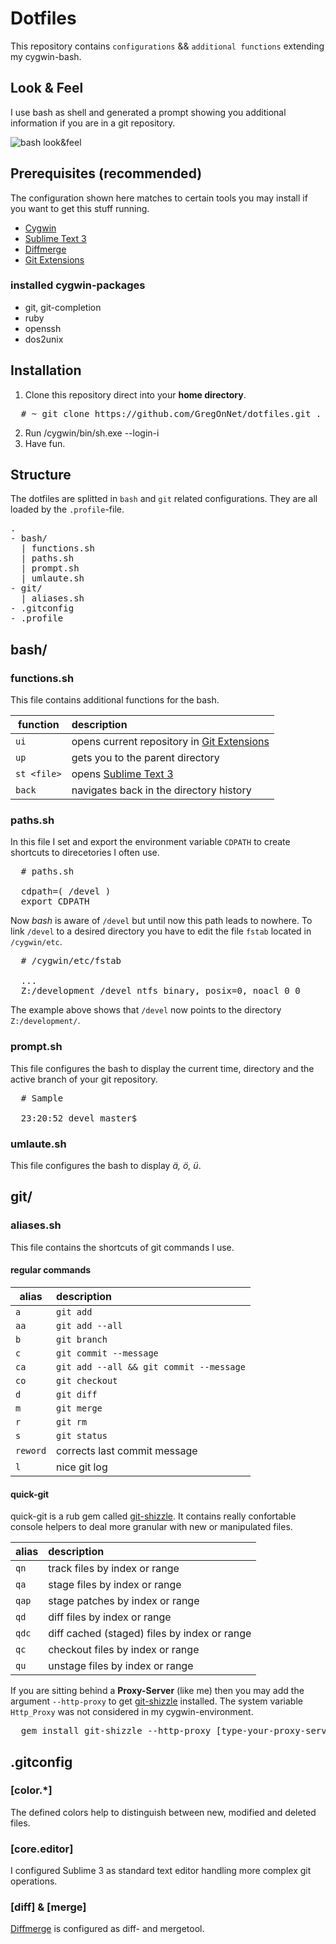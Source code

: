 # Dotfiles

This repository contains `configurations` && `additional functions` extending my cygwin-bash.

## Look & Feel

I use bash as shell and generated a prompt showing you additional information if you are in a git repository.

![bash look&feel](http://www.woiwode.info/blog/wp-content/uploads/2014/02/bash-lookfeel.png "bash look&feel")

## Prerequisites (recommended)

The configuration shown here matches to certain tools you may install if you want to get this stuff running.

- [Cygwin](http://cygwin.com/)
- [Sublime Text 3](http://www.sublimetext.com/3)
- [Diffmerge](https://sourcegear.com/diffmerge/)
- [Git Extensions](https://code.google.com/p/gitextensions/)

### installed cygwin-packages

- git, git-completion
- ruby
- openssh
- dos2unix

## Installation

1. Clone this repository direct into your **home directory**.

<pre>
  # ~ git clone https://github.com/GregOnNet/dotfiles.git .
</pre>

2. Run /cygwin/bin/sh.exe --login-i
3. Have fun.

## Structure

The dotfiles are splitted in `bash` and `git` related configurations. They are all loaded by the `.profile`-file.

<pre>
.
- bash/
  | functions.sh
  | paths.sh
  | prompt.sh 
  | umlaute.sh
- git/
  | aliases.sh
- .gitconfig
- .profile
</pre>

## bash/

### functions.sh

This file contains additional functions for the bash.

| function      | description                             |
| ------------- |:----------------------------------------|
| `ui`          | opens current repository in [Git Extensions](https://code.google.com/p/gitextensions/)      |
| `up`          | gets you to the parent directory        |
| `st <file>`   | opens [Sublime Text 3](http://www.sublimetext.com/3)                                        |
| `back`        | navigates back in the directory history |

### paths.sh

In this file I set and export the environment variable `CDPATH` to create shortcuts to direcetories I often use.

<pre>
  # paths.sh
  
  cdpath=( /devel )
  export CDPATH
</pre>

Now *bash* is aware of `/devel` but until now this path leads to nowhere.
To link `/devel` to a desired directory you have to edit the file `fstab` located in `/cygwin/etc`.

<pre>
  # /cygwin/etc/fstab
  
  ...
  Z:/development /devel ntfs binary, posix=0, noacl 0 0
</pre>

The example above shows that `/devel` now points to the directory `Z:/development/`.

### prompt.sh

This file configures the bash to display the current time, directory and the active   branch of your git repository.

<pre>
  # Sample

  23:20:52 devel master$
</pre>

### umlaute.sh

This file configures the bash to display *ä, ö, ü*.

## git/

### aliases.sh

This file contains the shortcuts of git commands I use.

#### regular commands

| alias         | description                             |
| ------------- |:----------------------------------------|
| `a`           | `git add`                               |
| `aa`          | `git add --all`                         |
| `b`           | `git branch`                            |
| `c`           | `git commit --message`                  |
| `ca`          | `git add --all && git commit --message` |
| `co`          | `git checkout`                          |
| `d`           | `git diff`                              |
| `m`           | `git merge`                             |
| `r`           | `git rm`                                |
| `s`           | `git status`                            |
| `reword`      | corrects last commit message            |
| `l`           | nice git log                            |

#### quick-git

quick-git is a rub gem called [git-shizzle](https://github.com/agross/git_shizzle). It contains really confortable console helpers to deal more granular with new or manipulated files.

| alias         | description                                  |
| ------------- |:---------------------------------------------|
| `qn`          | track files by index or range                |
| `qa`          | stage files by index or range                |
| `qap`         | stage patches by index or range              |
| `qd`          | diff files by index or range                 |
| `qdc`         | diff cached (staged) files by index or range |
| `qc`          | checkout files by index or range             |
| `qu`          | unstage files by index or range              |

If you are sitting behind a **Proxy-Server** (like me) then you may add the argument `--http-proxy` to get [git-shizzle](https://github.com/agross/git_shizzle) installed. The system variable `Http_Proxy` was not considered in my cygwin-environment. 

<pre>
  gem install git-shizzle --http-proxy [type-your-proxy-server:port]  
</pre>

## .gitconfig

### [color.*]

The defined colors help to distinguish between new, modified and deleted files.

### [core.editor]

I configured Sublime 3 as standard text editor handling more complex git operations.

### [diff] & [merge]

[Diffmerge](https://sourcegear.com/diffmerge/) is configured as diff- and mergetool.